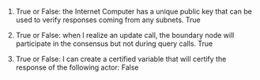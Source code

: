 1. True or False: the Internet Computer has a unique public key that can be used to verify responses coming from any subnets.
True

2. True or False: when I realize an update call, the boundary node will participate in the consensus but not during query calls.
True

3. True or False: I can create a certified variable that will certify the response of the following actor:
False